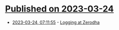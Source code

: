 # [Published on 2023-03-24](index.md)

* [2023-03-24, 07:11:55](https://lobste.rs/s/kakw4f/logging_at_zerodha) - [Logging at Zerodha](https://zerodha.tech/blog/logging-at-zerodha/)
